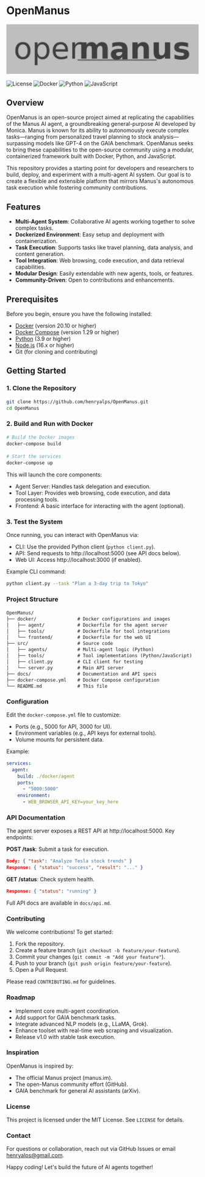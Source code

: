 # OpenManus

<p align="center">
  <img src="docs/logo.png" alt="OpenManus Logo">
</p>

![License](https://img.shields.io/badge/license-MIT-blue.svg)
![Docker](https://img.shields.io/badge/docker-supported-green.svg)
![Python](https://img.shields.io/badge/python-3.9+-blue.svg)
![JavaScript](https://img.shields.io/badge/javascript-ES6+-yellow.svg)

## Overview

OpenManus is an open-source project aimed at replicating the capabilities of the Manus AI agent, a groundbreaking general-purpose AI developed by Monica. Manus is known for its ability to autonomously execute complex tasks—ranging from personalized travel planning to stock analysis—surpassing models like GPT-4 on the GAIA benchmark. OpenManus seeks to bring these capabilities to the open-source community using a modular, containerized framework built with Docker, Python, and JavaScript.

This repository provides a starting point for developers and researchers to build, deploy, and experiment with a multi-agent AI system. Our goal is to create a flexible and extensible platform that mirrors Manus's autonomous task execution while fostering community contributions.

## Features

- **Multi-Agent System**: Collaborative AI agents working together to solve complex tasks.
- **Dockerized Environment**: Easy setup and deployment with containerization.
- **Task Execution**: Supports tasks like travel planning, data analysis, and content generation.
- **Tool Integration**: Web browsing, code execution, and data retrieval capabilities.
- **Modular Design**: Easily extendable with new agents, tools, or features.
- **Community-Driven**: Open to contributions and enhancements.

## Prerequisites

Before you begin, ensure you have the following installed:
- [Docker](https://docs.docker.com/get-docker/) (version 20.10 or higher)
- [Docker Compose](https://docs.docker.com/compose/install/) (version 1.29 or higher)
- [Python](https://www.python.org/downloads/) (3.9 or higher)
- [Node.js](https://nodejs.org/) (16.x or higher)
- Git (for cloning and contributing)

## Getting Started

### 1. Clone the Repository
```bash
git clone https://github.com/henryalps/OpenManus.git
cd OpenManus
```

### 2. Build and Run with Docker
```bash
# Build the Docker images
docker-compose build

# Start the services
docker-compose up
```

This will launch the core components:
- Agent Server: Handles task delegation and execution.
- Tool Layer: Provides web browsing, code execution, and data processing tools.
- Frontend: A basic interface for interacting with the agent (optional).

### 3. Test the System
Once running, you can interact with OpenManus via:
- CLI: Use the provided Python client (`python client.py`).
- API: Send requests to http://localhost:5000 (see API docs below).
- Web UI: Access http://localhost:3000 (if enabled).

Example CLI command:
```bash
python client.py --task "Plan a 3-day trip to Tokyo"
```

### Project Structure
```
OpenManus/
├── docker/               # Docker configurations and images
│   ├── agent/            # Dockerfile for the agent server
│   ├── tools/            # Dockerfile for tool integrations
│   └── frontend/         # Dockerfile for the web UI
├── src/                  # Source code
│   ├── agents/           # Multi-agent logic (Python)
│   ├── tools/            # Tool implementations (Python/JavaScript)
│   ├── client.py         # CLI client for testing
│   └── server.py         # Main API server
├── docs/                 # Documentation and API specs
├── docker-compose.yml    # Docker Compose configuration
└── README.md             # This file
```

### Configuration
Edit the `docker-compose.yml` file to customize:
- Ports (e.g., 5000 for API, 3000 for UI).
- Environment variables (e.g., API keys for external tools).
- Volume mounts for persistent data.

Example:
```yaml
services:
  agent:
    build: ./docker/agent
    ports:
      - "5000:5000"
    environment:
      - WEB_BROWSER_API_KEY=your_key_here
```

### API Documentation
The agent server exposes a REST API at http://localhost:5000. Key endpoints:

**POST /task**: Submit a task for execution.
```json
Body: { "task": "Analyze Tesla stock trends" }
Response: { "status": "success", "result": "..." }
```

**GET /status**: Check system health.
```json
Response: { "status": "running" }
```

Full API docs are available in `docs/api.md`.

### Contributing
We welcome contributions! To get started:
1. Fork the repository.
2. Create a feature branch (`git checkout -b feature/your-feature`).
3. Commit your changes (`git commit -m "Add your feature"`).
4. Push to your branch (`git push origin feature/your-feature`).
5. Open a Pull Request.

Please read `CONTRIBUTING.md` for guidelines.

### Roadmap
- Implement core multi-agent coordination.
- Add support for GAIA benchmark tasks.
- Integrate advanced NLP models (e.g., LLaMA, Grok).
- Enhance toolset with real-time web scraping and visualization.
- Release v1.0 with stable task execution.

### Inspiration
OpenManus is inspired by:
- The official Manus project (manus.im).
- The open-Manus community effort (GitHub).
- GAIA benchmark for general AI assistants (arXiv).

### License
This project is licensed under the MIT License. See `LICENSE` for details.

### Contact
For questions or collaboration, reach out via GitHub Issues or email [henryalps@gmail.com](mailto:henryalps@gmail.com).

Happy coding! Let's build the future of AI agents together!